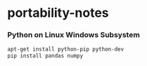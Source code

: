 # portability-notes

### Python on Linux Windows Subsystem
```sh
apt-get install python-pip python-dev
pip install pandas numpy
```
